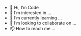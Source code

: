 - 👋 Hi, I’m Code
- 👀 I’m interested in ...
- 🌱 I’m currently learning ...
- 💞️ I’m looking to collaborate on ...
- 📫 How to reach me ...

<!---
Codeficador/Codeficador is a ✨ special ✨ repository because its `README.md` (this file) appears on your GitHub profile.
You can click the Preview link to take a look at your changes.
--->
